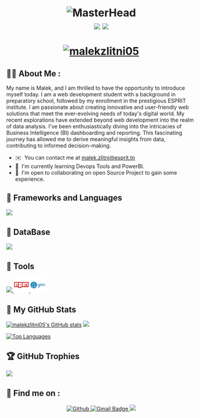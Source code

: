 <h1 align="center">
  <img src="https://camo.githubusercontent.com/48ec00ed4c84e771db4a1db90b56352923a8d644452a32b434d68e97006c9337/68747470733a2f2f63686b736b696c6c732e636f6d2f77702d636f6e74656e742f75706c6f6164732f323032302f30342f504e432d416e696d617465642d42616e6e6572732e676966" alt="MasterHead" style="max-width: 100%;">
  <div id="badges">
    <img src="https://komarev.com/ghpvc/?username=malekzlitni05&style=for-the-badge">
    <img src="https://img.shields.io/github/followers/malekzlitni05.svg?style=for-the-badge&logo=appveyor">
  </div>

<div>
<br>
   <a href="https://github.com/malekzlitni05">
    <img src="https://readme-typing-svg.herokuapp.com/?font=Caveat&size=36&color=160DEC&center=true&vCenter=true&lines=Hi%2C+I%27m+Malek+Zlitni;IT+Engineering+Student" alt="malekzlitni05" /></a>
</h1>

## 💁‍♀️ About Me :


My name is Malek, and I am thrilled to have the opportunity to introduce myself today. I am a web development student with a background in preparatory school, followed by my enrollment in the prestigious ESPRIT institute. I am passionate about creating innovative and user-friendly web solutions that meet the ever-evolving needs of today's digital world. 
My recent explorations have extended beyond web development into the realm of data analysis. I've been enthusiastically diving into the intricacies of Business Intelligence (BI) dashboarding and reporting. This fascinating journey has allowed me to derive meaningful insights from data, contributing to informed decision-making.


* ✉️  You can contact me at [malek.zlitni@esprit.tn](mailto:malek.zlitni@esprit.tn )
* 🧠  I'm currently learning Devops Tools and PowerBI.
* 🤝  I'm open to collaborating on open Source Project to gain some experience.


 
  
## 🚀 Frameworks and Languages

<a href="https://skillicons.dev">
    <img src="https://skillicons.dev/icons?i=html,css,bootstrap,angular,react,express,nodejs,spring,django,laravel,dotnet" />
  </a>
</p>


## :closed_book: DataBase
<p>
<a href="https://skillicons.dev">
    <img src="https://skillicons.dev/icons?i=mysql,sqlite,mongodb,oracledatabase, Neo4j" />
  </a>
<p>

## :wrench: Tools

<p>

 <a href="https://skillicons.dev">
    <img src="https://skillicons.dev/icons?i=vscode,idea,github,git,maven,graphql,postman,linux,vite,docker,jenkins,grafana,figma" />
  <img src="https://github.com/devicons/devicon/blob/master/icons/npm/npm-original-wordmark.svg" alt="npm" width="40" height="40"/>
  <img src="https://github.com/devicons/devicon/blob/master/icons/yarn/yarn-original-wordmark.svg" alt="yarn" width="40" height="40"/>
  </a>
<p>
  
  
## 🔎 My GitHub Stats
   
 <a href="https://github.com/malekzlitni05"><img src="https://github-readme-stats.vercel.app/api?username=malekzlitni05&show_icons=true&hide=&count_private=true&title_color=0891b2&text_color=ffffff&icon_color=0891b2&bg_color=1c1917&hide_border=true&show_icons=true" alt="malekzlitni05's GitHub stats" /></a> <a href="http://www.github.com/malekzlitni05"><img src="https://github-readme-streak-stats.herokuapp.com/?user=malekzlitni05&stroke=ffffff&background=1c1917&ring=0891b2&fire=0891b2&currStreakNum=ffffff&currStreakLabel=0891b2&sideNums=ffffff&sideLabels=ffffff&dates=ffffff&hide_border=true" /></a>
 
   <a href="https://github.com/malekzlitni05" align="left">
      <img src="https://github-readme-stats.vercel.app/api/top-langs/?username=malekzlitni05&langs_count=10&title_color=0891b2&text_color=ffffff&icon_color=0891b2&bg_color=1c1917&hide_border=true&locale=en&custom_title=Top%20%Languages" alt="Top Languages" />
   </a>



## 🏆 GitHub Trophies

![](https://github-profile-trophy.vercel.app/?username=malekzlitni05&theme=radical&no-frame=true&no-bg=false&margin-w=4)


  
## :mag_right: Find me on :

<div align="center">
<a href="https://github.com/malekzlitni05">
  <img alt="Github" src="https://img.shields.io/badge/GitHub-%2312100E.svg?&style=for-the-badge&logo=Github&logoColor=white" />
</a>
<a href="mailto:malek.zlitni@esprit.tn">
   <img src="https://img.shields.io/badge/Gmail-D14836?style=for-the-badge&logo=gmail&logoColor=white" alt="Gmail Badge"/>
</a>
<a href="https://www.linkedin.com/in/malek-zlitni-7981b8253/">
   <img src="https://img.shields.io/badge/LinkedIn-0077B5?style=for-the-badge&logo=linkedin&logoColor=white"/>
</a>      
</div>
